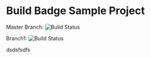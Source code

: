 # Build Badge Sample Project


Master Branch:
![Build Status](https://codebuild.us-west-2.amazonaws.com/badges?uuid=eyJlbmNyeXB0ZWREYXRhIjoiMmxLU2hDRFdxUTgraC96OHhDd2dDUitXRG9WU2I0SVVMS2kzNzNlQk83dGNYZ2R3T0pBWWlMZlNJZHV6TlFPNHhpM3FEK3ptV3pOam5SMlFvbllIeUNBPSIsIml2UGFyYW1ldGVyU3BlYyI6Ilk0alc5Y1hONENyQmNMd0wiLCJtYXRlcmlhbFNldFNlcmlhbCI6MX0%3D&branch=master)


Branch1:
![Build Status](https://codebuild.us-west-2.amazonaws.com/badges?uuid=eyJlbmNyeXB0ZWREYXRhIjoiMmxLU2hDRFdxUTgraC96OHhDd2dDUitXRG9WU2I0SVVMS2kzNzNlQk83dGNYZ2R3T0pBWWlMZlNJZHV6TlFPNHhpM3FEK3ptV3pOam5SMlFvbllIeUNBPSIsIml2UGFyYW1ldGVyU3BlYyI6Ilk0alc5Y1hONENyQmNMd0wiLCJtYXRlcmlhbFNldFNlcmlhbCI6MX0%3D&branch=branch1)



dsdsfsdfs